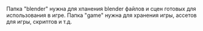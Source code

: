 Папка "blender" нужна для хпанения blender файлов и сцен готовых для использования в игре.
Папка "game" нужна для хранения игры, ассетов для игры, скриптов и т.д.